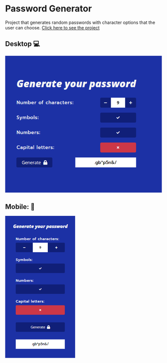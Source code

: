 # Password Generator

Project that generates random passwords with character options that the user can choose. [Click here to see the project](https://random-password-generator-click.netlify.app/ "click here to see the project")


## Desktop 💻

![](images/Desktop.png)

## Mobile: 📱

![](images/Mobile.png)
